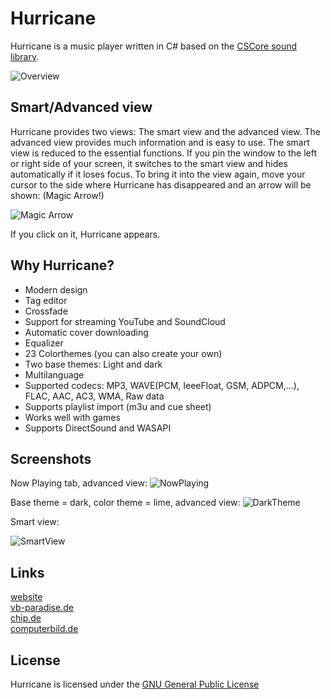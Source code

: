 Hurricane
==============

Hurricane is a music player written in C# based on the [CSCore sound library](https://cscore.codeplex.com/).

![Overview](http://fs2.directupload.net/images/150220/vp9sem88.png)

## Smart/Advanced view

Hurricane provides two views: The smart view and the advanced view. The advanced view provides much information and is easy to use. The smart view is reduced to the essential functions. If you pin the window to the left or right side of your screen, it switches to the smart view and hides automatically if it loses focus. To bring it into the view again, move your cursor to the side where Hurricane has disappeared and an arrow will be shown: (Magic Arrow!)

![Magic Arrow](http://www.vincentgri.de/hurricane/images/GitHub/magicArrow.png)

If you click on it, Hurricane appears.


## Why Hurricane?

 - Modern design
 - Tag editor
 - Crossfade
 - Support for streaming YouTube and SoundCloud
 - Automatic cover downloading
 - Equalizer
 - 23 Colorthemes (you can also create your own)
 - Two base themes: Light and dark
 - Multilanguage
 - Supported codecs: MP3, WAVE(PCM, IeeeFloat, GSM, ADPCM,…), FLAC, AAC, AC3, WMA, Raw data
 - Supports playlist import (m3u and cue sheet)
 - Works well with games
 - Supports DirectSound and WASAPI
 
 
## Screenshots
Now Playing tab, advanced view:
![NowPlaying](http://fs2.directupload.net/images/150220/nscgvlkp.png)

Base theme = dark, color theme = lime, advanced view:
![DarkTheme](http://fs1.directupload.net/images/150220/f4gosfmx.png)

Smart view:

![SmartView](http://fs2.directupload.net/images/150220/ulturivm.png)


## Links
[website](http://www.hurricaneproject.org/)
<br/>[vb-paradise.de](https://www.vb-paradise.de/index.php/Thread/108601-Hurricane)
<br/>[chip.de](http://www.chip.de/downloads/Hurricane_77588182.html)
<br/>[computerbild.de](http://www.computerbild.de/download/Hurricane-11742809.html)


## License
Hurricane is licensed under the [GNU General Public License](LICENSE.txt)
